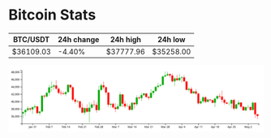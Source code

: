 # Bitcoin Stats

BTC/USDT|24h change|24h high|24h low|
|---|---|---|---|
|$36109.03|-4.40%|$37777.96|$35258.00|

<img src="./chart.svg">
